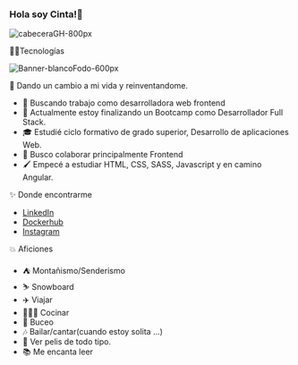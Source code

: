 ### Hola soy Cinta!🤘

<!--
**Cinta-tafur/Cinta-tafur** is a ✨ _special_ ✨ repository because its `README.md` (this file) appears on your GitHub profile.-->
![cabeceraGH-800px](https://user-images.githubusercontent.com/71487857/183280632-a82df875-ebd3-4afe-896a-b22a657cdbf6.png)

👩‍💻Tecnologías

![Banner-blancoFodo-600px](https://user-images.githubusercontent.com/71487857/183285387-9cfdced6-9181-452a-8984-4f47a620b7fc.png)

🎈 Dando un cambio a mi vida y reinventandome.

- 🏁 Buscando trabajo como desarrolladora web frontend
- 💬 Actualmente estoy finalizando un Bootcamp como Desarrollador Full Stack.
- 🎓 Estudié ciclo formativo de grado superior, Desarrollo de aplicaciones Web.
- 👯 Busco colaborar principalmente Frontend
- 🖌️ Empecé a estudiar HTML, CSS, SASS, Javascript y en camino Angular.

✨ Donde encontrarme

- [LinkedIn](https://www.linkedin.com/in/cinta-tafur-cerrej%C3%B3n-a75a2b1a5/)
- [Dockerhub](https://hub.docker.com/u/cintatutu)
- [Instagram](https://www.instagram.com/cintutu/)

💥 Aficiones

- ⛺ Montañismo/Senderismo
- ⛷  Snowboard
- ✈️ Viajar
- 👨🏻‍🍳 Cocinar
- 🤿 Buceo
- 🎶 Bailar/cantar(cuando estoy solita ...) 
- 🎥 Ver pelis de todo tipo.
- 📚 Me encanta leer

